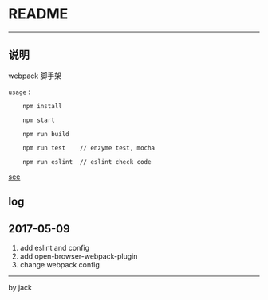 # README
----
## 说明

webpack 脚手架

    usage：
    
        npm install 
        
        npm start 
        
        npm run build 
        
        npm run test    // enzyme test, mocha
        
        npm run eslint  // eslint check code

   
[see](http://www.jianshu.com/p/42e11515c10f)

## log

## 2017-05-09

1. add eslint and config
2. add open-browser-webpack-plugin
3. change webpack config


----
        
by jack

